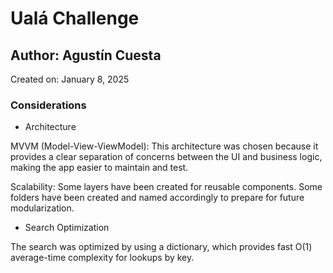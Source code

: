 # Ualá Challenge
## Author: Agustín Cuesta
Created on: January 8, 2025

### Considerations

* Architecture
  
MVVM (Model-View-ViewModel): This architecture was chosen because it provides a clear separation of concerns between the UI and business logic, making the app easier to maintain and test.

Scalability: Some layers have been created for reusable components. Some folders have been created and named accordingly to prepare for future modularization.


* Search Optimization
  
The search was optimized by using a dictionary, which provides fast O(1) average-time complexity for lookups by key.
